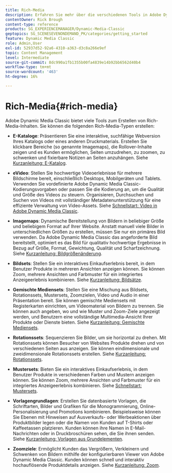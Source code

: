 ```yaml
---
title: Rich-Media
description: Erfahren Sie mehr über die verschiedenen Tools in Adobe Dynamic Media Classic, mit denen Sie Rich Media erstellen können.
contentOwner: Rick Brough
content-type: reference
products: SG_EXPERIENCEMANAGER/Dynamic-Media-Classic
geptopics: SG_SCENESEVENONDEMAND_PK/categories/getting_started
feature: Dynamic Media Classic
role: Admin,User
exl-id: 52937d52-92a6-4310-a363-d3c8a266e9ef
topic: Content Management
level: Intermediate
source-git-commit: 8dc990a1fb1355b00fa4839e14b92bb6562d40b4
workflow-type: tm+mt
source-wordcount: '463'
ht-degree: 16%

---
```


# Rich-Media{#rich-media}

Adobe Dynamic Media Classic bietet viele Tools zum Erstellen von Rich-Media-Inhalten. Sie können die folgenden Rich-Media-Typen erstellen:

* **E-Kataloge**: Präsentieren Sie eine interaktive, suchfähige Webversion Ihres Katalogs oder eines anderen Druckmaterials. Erstellen Sie klickbare Bereiche (so genannte Imagemaps), die Rollover-Inhalte zeigen und es Kunden ermöglichen, Seiten umzudrehen, zu zoomen, zu schwenken und fixierbare Notizen an Seiten anzuhängen.
Siehe [Kurzanleitung: E-Katalog](/help/using/quick-start-ecatalog.md).

* **eVideo**: Stellen Sie hochwertige Videoerlebnisse für mehrere Bildschirme bereit, einschließlich Desktops, Mobilgeräten und Tablets. Verwenden Sie vordefinierte Adobe Dynamic Media Classic-Kodierungsvorgaben oder passen Sie die Kodierung an, um die Qualität und Größe des Videos zu steuern. Organisieren, Durchsuchen und Suchen von Videos mit vollständiger Metadatenunterstützung für eine effiziente Verwaltung von Video-Assets.
Siehe [Schnellstart: Video in Adobe Dynamic Media Classic](/help/using/quick-start-video.md).

* **Imagemaps**: Dynamische Bereitstellung von Bildern in beliebiger Größe und beliebigem Format auf Ihrer Website. Anstatt manuell viele Bilder in unterschiedlichen Größen zu erstellen, müssen Sie nur ein primäres Bild verwenden. Da Adobe Dynamic Media Classic das angeforderte Bild bereitstellt, optimiert es das Bild für qualitativ hochwertige Ergebnisse in Bezug auf Größe, Format, Gewichtung, Qualität und Scharfzeichnung.
Siehe [Kurzanleitung: Bildgrößenänderung](/help/using/quick-start-image-sizing.md).

* **Bildsets**: Stellen Sie ein interaktives Einkaufserlebnis bereit, in dem Benutzer Produkte in mehreren Ansichten anzeigen können. Sie können Zoom, mehrere Ansichten und Farbmuster für ein integriertes Anzeigeerlebnis kombinieren.
Siehe [Kurzanleitung: Bildsätze](/help/using/quick-start-image-sets.md).

* **Gemischte Mediensets**: Stellen Sie eine Mischung aus Bildsets, Rotationssets, Mustersets, Zoomzielen, Video und Audio in einer Präsentation bereit. Sie können gemischte Mediensets mit Registerkarten einrichten, um Videomaterial von Bildern zu trennen. Sie können auch angeben, wo und wie Muster und Zoom-Ziele angezeigt werden, und Benutzern eine vollständige Multimedia-Ansicht Ihrer Produkte oder Dienste bieten.
Siehe [Kurzanleitung: Gemischte Mediensets](/help/using/quick-start-mixed-media-sets.md).

* **Rotationssets**: Sequenzieren Sie Bilder, um sie horizontal zu drehen. Mit Rotationssets können Besucher von Websites Produkte drehen und von verschiedenen Seiten aus anzeigen. Sie können eindimensionale und zweidimensionale Rotationssets erstellen.
Siehe [Kurzanleitung: Rotationssets](/help/using/quick-start-spin-sets.md).

* **Mustersets**: Bieten Sie ein interaktives Einkaufserlebnis, in dem Benutzer Produkte in verschiedenen Farben und Mustern anzeigen können. Sie können Zoom, mehrere Ansichten und Farbmuster für ein integriertes Anzeigeerlebnis kombinieren.
Siehe [Schnellstart: Mustersets](/help/using/quick-start-swatch-sets.md).

* **Vorlagengrundlagen**: Erstellen Sie datenbasierte Vorlagen, die Schriftarten, Bilder und Grafiken für die Monogrammierung, Online-Personalisierung und Promotions kombinieren. Beispielsweise können Sie Ebenen mit Hinweisen auf Ausverkaufs- oder Werbeaktionen über Produktbilder legen oder die Namen von Kunden auf T-Shirts oder Kaffeetassen platzieren. Kunden können ihre Namen in E-Mail-Nachrichten oder in Druckbroschüren sehen, die Sie ihnen senden.
Siehe [Kurzanleitung: Vorlagen aus Grundelementen](/help/using/quick-start-template-basics.md).

* **Zoomziele**: Ermöglicht Kunden das Vergrößern, Verkleinern und Schwenken von Bildern mithilfe der konfigurierbaren Viewer von Adobe Dynamic Media Classic. Kunden können schnell und interaktiv hochauflösende Produktdetails anzeigen.
Siehe [Kurzanleitung: Zoom](/help/using/quick-start-zoom.md).
